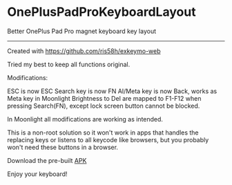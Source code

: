 # OnePlusPadProKeyboardLayout
Better OnePlus Pad Pro magnet keyboard key layout

-------

Created with https://github.com/ris58h/exkeymo-web

Tried my best to keep all functions original.

Modifications:

ESC is now ESC
Search key is now FN
AI/Meta key is now Back, works as Meta key in Moonlight
Brightness to Del are mapped to F1-F12 when pressing Search(FN), except lock screen button cannot be blocked.

In Moonlight all modifications are working as intended.

This is a non-root solution so it won't work in apps that handles the replacing keys or listens to all keycode like browsers, but you probably won't need these buttons in a browser.

Download the pre-built [APK](https://github.com/ClassicOldSong/OnePlusPadProKeyboardLayout/releases/download/v0.0.1/ExKeyMo.Keyboard.Layout.apk)

Enjoy your keyboard!
